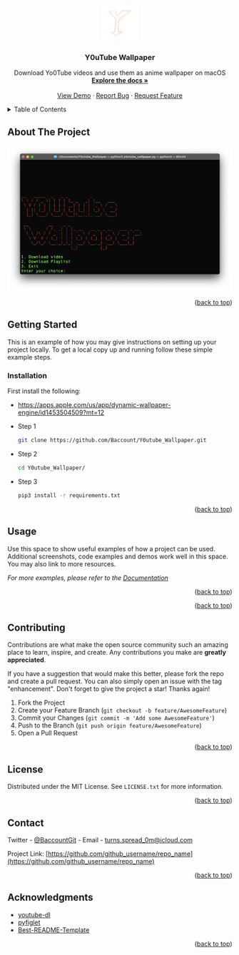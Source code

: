 <div id="top"></div>
<!--


<!-- PROJECT LOGO -->
<br />
<div align="center">
  <a href="https://github.com/Baccount/Y0utube_Wallpaper">
    <img src="images/logo.png" alt="Logo" width="80" height="80">
  </a>

<h3 align="center">Y0uTube Wallpaper</h3>

  <p align="center">
     Download Yo0Tube videos and use them as anime wallpaper on macOS
    <br />
    <a href="https://github.com/Baccount/Y0utube_Wallpaper"><strong>Explore the docs »</strong></a>
    <br />
    <br />
    <a href="https://github.com/Baccount/Y0utube_Wallpaper">View Demo</a>
    ·
    <a href="https://github.com/Baccount/Y0utube_Wallpaper/issues">Report Bug</a>
    ·
    <a href="https://github.com/Baccount/Y0utube_Wallpaper/issues">Request Feature</a>
  </p>
</div>



<!-- TABLE OF CONTENTS -->
<details>
  <summary>Table of Contents</summary>
  <ol>
    <li>
      <a href="#about-the-project">About The Project</a>
    </li>
    <li>
      <a href="#getting-started">Getting Started</a>
      <ul>
        <li><a href="#installation">Installation</a></li>
      </ul>
    </li>
    <li><a href="#usage">Usage</a></li>
    <li><a href="#contributing">Contributing</a></li>
    <li><a href="#license">License</a></li>
    <li><a href="#contact">Contact</a></li>
    <li><a href="#acknowledgments">Acknowledgments</a></li>
  </ol>
</details>



<!-- ABOUT THE PROJECT -->
## About The Project

![Alt text](images/screenshot.png?raw=true "Optional Title")

<p align="right">(<a href="#top">back to top</a>)</p>


<!-- GETTING STARTED -->
## Getting Started

This is an example of how you may give instructions on setting up your project locally.
To get a local copy up and running follow these simple example steps.

### Installation

First install the following:
* https://apps.apple.com/us/app/dynamic-wallpaper-engine/id1453504509?mt=12

* Step 1
  ```sh
  git clone https://github.com/Baccount/Y0utube_Wallpaper.git
  ```
* Step 2
  ```sh
  cd Y0utube_Wallpaper/
  ```

* Step 3
  ```sh
  pip3 install -r requirements.txt
  ```


<p align="right">(<a href="#top">back to top</a>)</p>



<!-- USAGE EXAMPLES -->
## Usage

Use this space to show useful examples of how a project can be used. Additional screenshots, code examples and demos work well in this space. You may also link to more resources.

_For more examples, please refer to the [Documentation](https://example.com)_

<p align="right">(<a href="#top">back to top</a>)</p>





<p align="right">(<a href="#top">back to top</a>)</p>



<!-- CONTRIBUTING -->
## Contributing

Contributions are what make the open source community such an amazing place to learn, inspire, and create. Any contributions you make are **greatly appreciated**.

If you have a suggestion that would make this better, please fork the repo and create a pull request. You can also simply open an issue with the tag "enhancement".
Don't forget to give the project a star! Thanks again!

1. Fork the Project
2. Create your Feature Branch (`git checkout -b feature/AwesomeFeature`)
3. Commit your Changes (`git commit -m 'Add some AwesomeFeature'`)
4. Push to the Branch (`git push origin feature/AwesomeFeature`)
5. Open a Pull Request

<p align="right">(<a href="#top">back to top</a>)</p>



<!-- LICENSE -->
## License

Distributed under the MIT License. See `LICENSE.txt` for more information.

<p align="right">(<a href="#top">back to top</a>)</p>



<!-- CONTACT -->
## Contact

Twitter - [@BaccountGit](https://twitter.com/BaccountGit) - Email - turns.spread_0m@icloud.com

Project Link: [https://github.com/github_username/repo_name](https://github.com/github_username/repo_name)

<p align="right">(<a href="#top">back to top</a>)</p>



<!-- ACKNOWLEDGMENTS -->
## Acknowledgments

* [youtube-dl](https://youtube-dl.org/)
* [pyfiglet](https://github.com/pwaller/pyfiglet)
* [Best-README-Template](https://github.com/othneildrew/Best-README-Template)


<p align="right">(<a href="#top">back to top</a>)</p>


